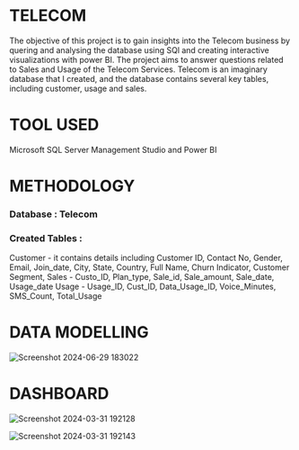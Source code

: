 # TELECOM

The objective of this project is to gain insights into the Telecom business by quering and analysing the database using SQl and creating interactive visualizations with power BI. The project aims to answer questions related to Sales and Usage of the Telecom Services. Telecom is an imaginary database that I created, and the database contains several key tables, including customer, usage and sales. 

# TOOL USED

Microsoft SQL Server Management Studio and Power BI

# METHODOLOGY

### Database : Telecom

### Created Tables :

Customer - it contains details including Customer ID, Contact No, Gender, Email, Join_date, City, State, Country, Full Name, Churn Indicator, Customer Segment, 
Sales - Custo_ID, Plan_type, Sale_id, Sale_amount, Sale_date, Usage_date
Usage - Usage_ID, Cust_ID, Data_Usage_ID, Voice_Minutes, SMS_Count, Total_Usage

# DATA MODELLING

![Screenshot 2024-06-29 183022](https://github.com/jhanvikamani/Telecom/assets/49193372/a61ceaf7-563f-4433-96e9-e229636d2ebe)


# DASHBOARD

![Screenshot 2024-03-31 192128](https://github.com/jhanvikamani/Telecom/assets/49193372/376d12be-7119-48b8-9a9c-fe3b9ba2852d)

![Screenshot 2024-03-31 192143](https://github.com/jhanvikamani/Telecom/assets/49193372/07e7de97-5c5a-4fba-9224-416a260bed3b)




